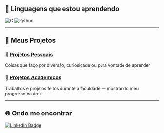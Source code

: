 ## 🧠 Linguagens que estou aprendendo
![C](https://img.shields.io/badge/c-%2300599C.svg?style=for-the-badge&logo=c&logoColor=white)
![Python](https://img.shields.io/badge/python-3670A0?style=for-the-badge&logo=python&logoColor=ffdd54)

---

## 📂 Meus Projetos

### 🔹 [Projetos Pessoais](https://github.com/SborzL/SborzL/tree/main/Pessoal)
Coisas que faço por diversão, curiosidade ou pura vontade de aprender

### 🔹 [Projetos Acadêmicos](https://github.com/SborzL/SborzL/tree/main/Academicos)
Trabalhos e projetos feitos durante a faculdade — mostrando meu progresso na área

---

## 🌐 Onde me encontrar

<div id="badges">
  <a href="https://www.linkedin.com/in/luís-andré-correia-sborz-87aba6246">
    <img src="https://img.shields.io/badge/LinkedIn-blue?style=for-the-badge&logo=linkedin&logoColor=white" alt="LinkedIn Badge"/>
  </a>
</div>
